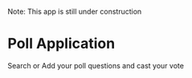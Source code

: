 
Note: This app is still under construction


# Poll Application

Search or Add your poll questions and cast your vote
